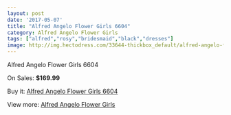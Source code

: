 ```yaml
---
layout: post
date: '2017-05-07'
title: "Alfred Angelo Flower Girls 6604"
category: Alfred Angelo Flower Girls
tags: ["alfred","rosy","bridesmaid","black","dresses"]
image: http://img.hectodress.com/33644-thickbox_default/alfred-angelo-flower-girls-6604.jpg
---
```

Alfred Angelo Flower Girls 6604

On Sales: **$169.99**
<a href="https://www.hectodress.com/alfred-angelo-flower-girls/15535-alfred-angelo-flower-girls-6604.html"><amp-img layout="responsive" width="600" height="600" src="//img.hectodress.com/33644-thickbox_default/alfred-angelo-flower-girls-6604.jpg" alt="Alfred Angelo Flower Girls 6604 0" /></a>
<a href="https://www.hectodress.com/alfred-angelo-flower-girls/15535-alfred-angelo-flower-girls-6604.html"><amp-img layout="responsive" width="600" height="600" src="//img.hectodress.com/33645-thickbox_default/alfred-angelo-flower-girls-6604.jpg" alt="Alfred Angelo Flower Girls 6604 1" /></a>

Buy it: [Alfred Angelo Flower Girls 6604](https://www.hectodress.com/alfred-angelo-flower-girls/15535-alfred-angelo-flower-girls-6604.html "Alfred Angelo Flower Girls 6604")

View more: [Alfred Angelo Flower Girls](https://www.hectodress.com/281-alfred-angelo-flower-girls "Alfred Angelo Flower Girls")